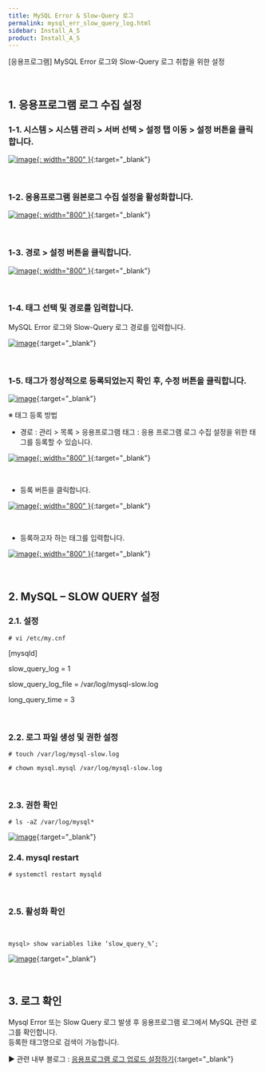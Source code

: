 ```yaml
---
title: MySQL Error & Slow-Query 로그
permalink: mysql_err_slow_query_log.html
sidebar: Install_A_S
product: Install_A_S
---
```



[응용프로그램] MySQL Error 로그와 Slow-Query 로그 취합을 위한 설정

<br />

## 1. 응용프로그램 로그 수집 설정

### 1-1. 시스템  > 시스템 관리 > 서버 선택 > 설정 탭 이동 > 설정 버튼을 클릭합니다.

[![image](/docs/images/Ins_G/mysql_slow/1.png){: width="800" }](/docs/images/Ins_G/mysql_slow/1.png){:target="_blank"}

<br />

### 1-2. 응용프로그램 원본로그 수집 설정을 활성화합니다.

[![image](/docs/images/Ins_G/mysql_slow/2.png){: width="800" }](/docs/images/Ins_G/mysql_slow/2.png){:target="_blank"}

<br />

### 1-3. 경로 > 설정 버튼을 클릭합니다.

[![image](/docs/images/Ins_G/mysql_slow/3.png){: width="800" }](/docs/images/Ins_G/mysql_slow/3.png){:target="_blank"}

<br />

### 1-4. 태그 선택 및 경로를 입력합니다.
MySQL Error 로그와 Slow-Query 로그 경로를 입력합니다.

[![image](/docs/images/Ins_G/mysql_slow/4.png)](/docs/images/Ins_G/mysql_slow/4.png){:target="_blank"}

<br />

### 1-5. 태그가 정상적으로 등록되었는지 확인 후, 수정 버튼을 클릭합니다.

[![image](/docs/images/Ins_G/mysql_slow/5.png)](/docs/images/Ins_G/mysql_slow/5.png){:target="_blank"}

※ 태그 등록 방법

- 경로 : 관리 > 목록 > 응용프로그램 태그 : 응용 프로그램 로그 수집 설정을 위한 태그를 등록할 수 있습니다.

[![image](/docs/images/Ins_G/mysql_slow/6.png){: width="800" }](/docs/images/Ins_G/mysql_slow/6.png){:target="_blank"}

<br />

- 등록 버튼을 클릭합니다.

[![image](/docs/images/Ins_G/mysql_slow/7.png){: width="800" }](/docs/images/Ins_G/mysql_slow/7.png){:target="_blank"}

<br />

- 등록하고자 하는 태그를 입력합니다.

[![image](/docs/images/Ins_G/mysql_slow/8.png){: width="800" }](/docs/images/Ins_G/mysql_slow/8.png){:target="_blank"}

<br />

## 2. MySQL – SLOW QUERY 설정

### 2.1. 설정

`# vi /etc/my.cnf`

[mysqld]

slow_query_log = 1

slow_query_log_file = /var/log/mysql-slow.log

long_query_time = 3

<br />

### 2.2. 로그 파일 생성 및 권한 설정

`# touch /var/log/mysql-slow.log`

`# chown mysql.mysql /var/log/mysql-slow.log`

<br />

### 2.3. 권한 확인

`# ls -aZ /var/log/mysql*`

[![image](/docs/images/Ins_G/mysql_slow/9.png)](/docs/images/Ins_G/mysql_slow/9.png){:target="_blank"}

### 2.4. mysql restart

`# systemctl restart mysqld`

<br />

### 2.5. 활성화 확인
<br />

`mysql> show variables like ‘slow_query_%’;`

[![image](/docs/images/Ins_G/mysql_slow/10.png)](/docs/images/Ins_G/mysql_slow/10.png){:target="_blank"}

<br />

## 3. 로그 확인

Mysql Error 또는 Slow Query 로그 발생 후 응용프로그램 로그에서 MySQL 관련 로그를 확인합니다.   
등록한 태그명으로 검색이 가능합니다.

▶ 관련 내부 블로그 : [응용프로그램 로그 업로드 설정하기](https://qubitsec.github.io/set_app_log_up.html){:target="_blank"}